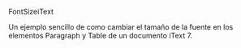 FontSizeiText

Un ejemplo sencillo de como cambiar el tamaño de la fuente en los elementos 
Paragraph y Table de un documento iText 7.
